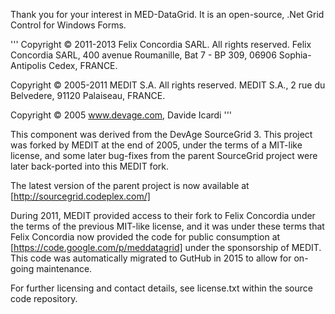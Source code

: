 Thank you for your interest in MED-DataGrid. It is an open-source, .Net Grid Control for Windows Forms.

'''
Copyright © 2011-2013 Felix Concordia SARL. All rights reserved.
Felix Concordia SARL, 400 avenue Roumanille, Bat 7 - BP 309, 06906 Sophia-Antipolis Cedex, FRANCE.

Copyright © 2005-2011 MEDIT S.A. All rights reserved.
MEDIT S.A., 2 rue du Belvedere, 91120 Palaiseau, FRANCE.

Copyright © 2005 www.devage.com, Davide Icardi
'''

This component was derived from the DevAge SourceGrid 3. This project was forked by MEDIT at the end of 2005, under the terms of a MIT-like license, and some later bug-fixes from the parent SourceGrid project were later back-ported into this MEDIT fork.

The latest version of the parent project is now available at [http://sourcegrid.codeplex.com/]

During 2011, MEDIT provided access to their fork to Felix Concordia under the terms of the previous MIT-like license, and it was under these terms that Felix Concordia now provided the code for public consumption at [https://code.google.com/p/meddatagrid] under the sponsorship of MEDIT. This code was automatically migrated to GutHub in 2015 to allow for on-going maintenance.

For further licensing and contact details, see license.txt within the source code repository.
